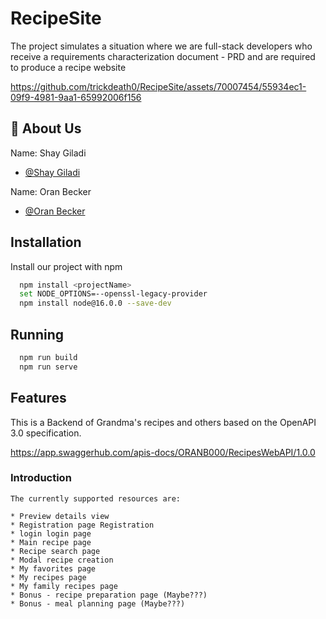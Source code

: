 # RecipeSite
The project simulates a situation where we are full-stack developers who receive a requirements characterization document - PRD and are required to produce a recipe website


https://github.com/trickdeath0/RecipeSite/assets/70007454/55934ec1-09f9-4981-9aa1-65992006f156




## 🚀 About Us
Name: Shay Giladi
- [@Shay Giladi](https://github.com/trickdeath0)

Name: Oran Becker
- [@Oran Becker](https://github.com/OranBe)



## Installation

Install our project with npm

```bash
  npm install <projectName>
  set NODE_OPTIONS=--openssl-legacy-provider
  npm install node@16.0.0 --save-dev
```

## Running

```bash
  npm run build
  npm run serve
```


## Features

This is a Backend of Grandma's recipes and others based on the OpenAPI 3.0 specification.

https://app.swaggerhub.com/apis-docs/ORANB000/RecipesWebAPI/1.0.0
  
  ### Introduction
    The currently supported resources are:

    * Preview details view
    * Registration page Registration
    * login login page
    * Main recipe page
    * Recipe search page
    * Modal recipe creation
    * My favorites page
    * My recipes page
    * My family recipes page
    * Bonus - recipe preparation page (Maybe???)
    * Bonus - meal planning page (Maybe???)
